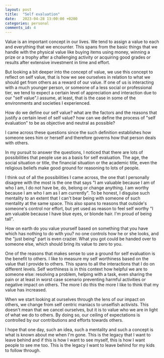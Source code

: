 ```yaml
---
layout: post
title:  "Self evaluation"
date:   2023-04-28 13:00:00 +0200
categories: personal
comments_id: 4
---
```

Value is an important concept in our lives. We tend to assign a value to each and everything that we encounter. This spans from the basic things that we handle with the physical value like buying items using money, winning a prize or a trophy after a challenging activity or acquiring good grades or results after extensive investment in time and effort.

But looking a bit deeper into the concept of value, we use this concept to reflect on self value, that is how we see ourselves in relation to what we should get from others as a reward of our value. If one of us is interacting with a much younger person, or someone of a less social or professional tier, we tend to expect a certain level of appreciation and interaction due to our "self value".I assume, at least, that is the case in some of the environments and societies I experienced.

How do we define our self value? what are the factors and the reasons that justify a certain level of self value? how can we define the process of "self evaluation" to be as objective and neutral as possible?

I came across these questions since the such definition establishes how someone sees him or herself and therefore governs how that person deals with others.

In my pursuit to answer the questions, I noticed that there are lots of possibilities that people use as a basis for self evaluation. The age, the social situation or title, the financial situation or the academic title, even the religious beliefs make good ground for reasoning to lots of people.

I think out of all the possibilities I came across, the one that I personally disagree with the most is the one that says "I am valuable because I am of who I am, I do not have be, do, belong or change anything. I am worthy because I am who I am as I am currently". To be honest, I disguise such mentality to an extent that I can't bear being with someone of such mentality at the same space. This also spans to reasons that outside's someone's control nor effort, but yet used as reason to feel self worthy "I am valuable because I have blue eyes, or blonde hair. I'm proud of being tall".

How on earth do you value yourself based on something that you have which has nothing to do with you? no one controls how he or she looks, and the "just being" part is even crazier. What you got could be handed over to someone else, which should bring its value to zero to you.

One of the reasons that makes sense to use a ground for self evaluation is the benefit to others. I like to measure my self worthiness based on the value that I provide to others. This spans to all the interactions that I do on different levels. Self worthiness is in this context how helpful we are to someone else: resolving a problem, helping with a task, even sharing the pain or at least in worst case scenario preventing harmful activities or negative impact on others. The more I do this the more I like to think that my value has increased.

When we start looking at ourselves through the lens of our impact on others, we change from self centric maniacs to unselfish activists. This doesn't mean that we cancel ourselves, but it is to value who we are in light of what we do to others. By doing so, our ceiling of expectations is controlled by our contributions and efforts towards others.

I hope that one day, such an idea, such a mentality and such a concept is what is known about me when I'm gone. This is the legacy that I want to leave behind and if this is how I want to see myself, this is how I want people to see me too. This is the legacy I want to leave behind for my kids to follow through.